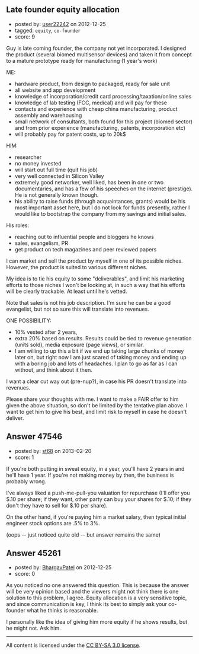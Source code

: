 ## Late founder equity allocation

- posted by: [user22242](https://stackexchange.com/users/-1/22242-user22242) on 2012-12-25
- tagged: `equity`, `co-founder`
- score: 9

Guy is late coming founder, the company not yet incorporated.
I designed the product (several biomed multisensor devices) and taken it from concept to a mature prototype ready for manufacturing (1 year's work)

ME:

- hardware product, from design to packaged, ready for sale unit
- all website and app development
- knowledge of incorporation/credit card processing/taxation/online sales 
- knowledge of lab testing (FCC, medical) and will pay for these
- contacts and experience with cheap china manufacturing, product assembly and warehousing
- small network of consultants, both found for this project (biomed sector) and from prior experience (manufacturing, patents, incorporation etc)
- will probably pay for patent costs, up to 20k$

HIM:

- researcher
- no money invested
- will start out full time (quit his job)
- very well connected in Silicon Valley
- extremely good networker, well liked, has been in one or two documentaries, and has a few of his speeches on the internet (prestige). He is not generally known though.
- his ability to raise funds (through acquaintances, grants) would be his most important asset here, but I do not look for funds presently, rather I would like to bootstrap the company from my savings and initial sales. 

His roles:

- reaching out to influential people and bloggers he knows
- sales, evangelism, PR
- get product on tech magazines and peer reviewed papers

I can market and sell the product by myself in one of its possible niches. However, the product is suited to various different niches.

My idea is to tie his equity to some "deliverables", and limit his marketing efforts to those niches I won't be looking at, in such a way that his efforts will be clearly trackable. At least until he's vetted.

Note that sales is not his job description. I'm sure he can be a good evangelist, but not so sure this will translate into revenues.

ONE POSSIBILITY:

- 10% vested after 2 years, 
- extra 20% based on results. Results could be tied to revenue generation (units sold), media exposure (page views), or similar.
- I am willing to up this a bit if we end up taking large chunks of money later on, but right now I am just scared of taking money and ending up with a boring job and lots of headaches. I plan to go as far as I can without, and think about it then.

I want a clear cut way out (pre-nup?), in case his PR doesn't translate into revenues.

Please share your thoughts with me. I want to make a FAIR offer to him given the above situation, so don't be limited by the tentative plan above. I want to get him to give his best, and limit risk to myself in case he doesn't deliver. 





## Answer 47546

- posted by: [st68](https://stackexchange.com/users/-1/25107-st68) on 2013-02-20
- score: 1

If you're both putting in sweat equity, in a year, you'll have 2 years in and he'll have 1 year.  If you're not making money by then, the business is probably wrong.

I've always liked a push-me-pull-you valuation for repurchase (I'll offer you $.10 per share; if they want, other party can buy your shares for $.10; if they don't they have to sell for $.10 per share).

On the other hand, if you're paying him a market salary, then typical initial engineer stock options are .5% to 3%.

(oops -- just noticed quite old -- but answer remains the same)


## Answer 45261

- posted by: [BhargavPatel](https://stackexchange.com/users/-1/3998-bhargavpatel) on 2012-12-25
- score: 0

As you noticed no one answered this question. This is because the answer will be very opinion based and the viewers might not think there is one solution to this problem, I agree. Equity allocation is a very sensitive topic, and since communication is key, I think its best to simply ask your co-founder what he thinks is reasonable. 

I personally like the idea of giving him more equity if he shows results, but he might not. Ask him. 



---

All content is licensed under the [CC BY-SA 3.0 license](https://creativecommons.org/licenses/by-sa/3.0/).
